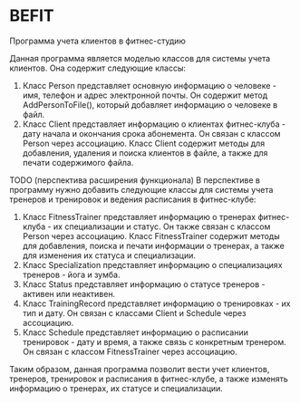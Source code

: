 # BEFIT
Программа учета клиентов в фитнес-студию

Данная программа является моделью классов для системы учета клиентов. Она содержит следующие классы:

1. Класс Person представляет основную информацию о человеке - имя, телефон и адрес электронной почты. Он содержит метод AddPersonToFile(), который добавляет информацию о человеке в файл.
2. Класс Client представляет информацию о клиентах фитнес-клуба - дату начала и окончания срока абонемента. Он связан с классом Person через ассоциацию. Класс Client содержит методы для добавления, удаления и поиска клиентов в файле, а также для печати содержимого файла.

TODO (перспектива расширения функционала)
В перспективе в программу нужно добавить следующие классы для системы учета тренеров и тренировок и ведения расписания в фитнес-клубе:
1. Класс FitnessTrainer представляет информацию о тренерах фитнес-клуба - их специализации и статус. Он также связан с классом Person через ассоциацию. Класс FitnessTrainer содержит методы для добавления, поиска и печати информации о тренерах, а также для изменения их статуса и специализации.
2. Класс Specialization представляет информацию о специализациях тренеров - йога и зумба.
3. Класс Status представляет информацию о статусе тренеров - активен или неактивен.
4. Класс TrainingRecord представляет информацию о тренировках - их тип и дату. Он связан с классами Client и Schedule через ассоциацию.
5. Класс Schedule представляет информацию о расписании тренировок - дату и время, а также связь с конкретным тренером. Он связан с классом FitnessTrainer через ассоциацию.

Таким образом, данная программа позволит вести учет клиентов, тренеров, тренировок и расписания в фитнес-клубе, а также изменять информацию о тренерах, их статусе и специализации.
